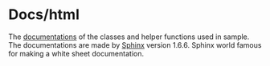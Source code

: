 # Docs/html

The [documentations](https://lennartjklein.github.io/pathfinder/) of the classes and helper functions used in sample. The documentations are made by [Sphinx](http://sphinx-doc.org) version  1.6.6. Sphinx world famous for making a white sheet documentation.
